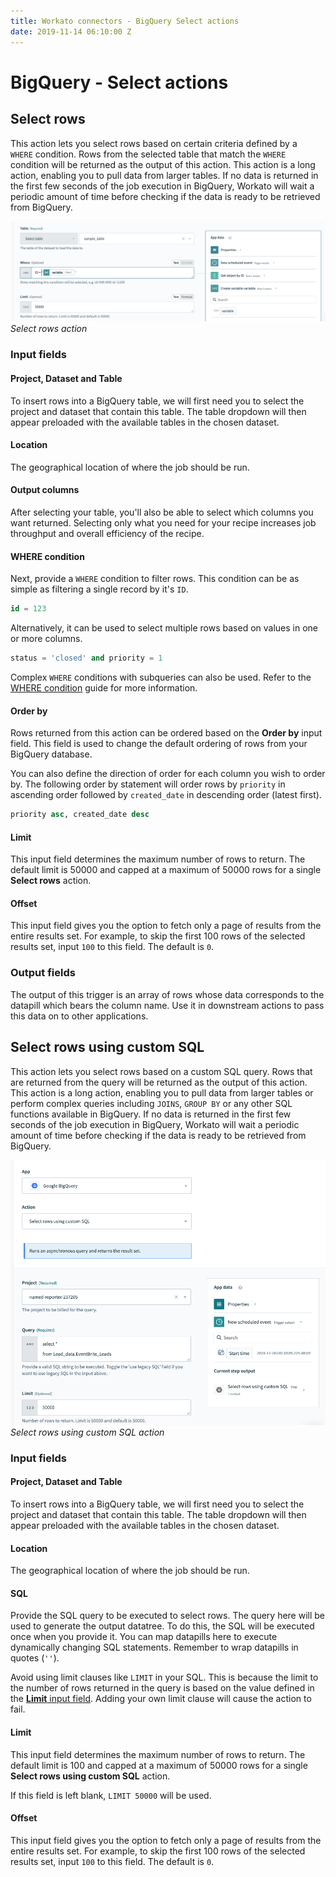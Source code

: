```yaml
---
title: Workato connectors - BigQuery Select actions
date: 2019-11-14 06:10:00 Z
---
```


# BigQuery - Select actions

## Select rows
This action lets you select rows based on certain criteria defined by a ` WHERE` condition. Rows from the selected table that match the `WHERE` condition will be returned as the output of this action. This action is a long action, enabling you to pull data from larger tables. If no data is returned in the first few seconds of the job execution in BigQuery, Workato will wait a periodic amount of time before checking if the data is ready to be retrieved from BigQuery.

![Select rows action](/assets/images/bigquery/use_datapill_in_where.png)
*Select rows action*

### Input fields
#### Project, Dataset and Table
To insert rows into a BigQuery table, we will first need you to select the project and dataset that contain this table. The table dropdown will then appear preloaded with the available tables in the chosen dataset.

#### Location
The geographical location of where the job should be run.

#### Output columns
After selecting your table, you'll also be able to select which columns you want returned. Selecting only what you need for your recipe increases job throughput and overall efficiency of the recipe.

#### WHERE condition
Next, provide a `WHERE` condition to filter rows. This condition can be as simple as filtering a single record by it's `ID`.

```sql
id = 123
```

Alternatively, it can be used to select multiple rows based on values in one or more columns.

```sql
status = 'closed' and priority = 1
```

Complex `WHERE` conditions with subqueries can also be used. Refer to the [WHERE condition](/connectors/bigquery.md#where-condition) guide for more information.

#### Order by
Rows returned from this action can be ordered based on the **Order by** input field. This field is used to change the default ordering of rows from your BigQuery database.

You can also define the direction of order for each column you wish to order by. The following order by statement will order rows by `priority` in ascending order followed by `created_date` in descending order (latest first).

```sql
priority asc, created_date desc
```

#### Limit
This input field determines the maximum number of rows to return. The default limit is 50000 and capped at a maximum of 50000 rows for a single **Select rows** action.

#### Offset
This input field gives you the option to fetch only a page of results from the entire results set. For example, to skip the first 100 rows of the selected results set, input `100` to this field. The default is `0`.

### Output fields
The output of this trigger is an array of rows whose data corresponds to the datapill which bears the column name. Use it in downstream actions to pass this data on to other applications.

## Select rows using custom SQL
This action lets you select rows based on a custom SQL query. Rows that are returned from the query will be returned as the output of this action. This action is a long action, enabling you to pull data from larger tables or perform complex queries including `JOINS`, `GROUP BY` or any other SQL functions available in BigQuery. If no data is returned in the first few seconds of the job execution in BigQuery, Workato will wait a periodic amount of time before checking if the data is ready to be retrieved from BigQuery.

![Select rows using custom SQL action](/assets/images/bigquery/custom-sql-action.png)
*Select rows using custom SQL action*

### Input fields
#### Project, Dataset and Table
To insert rows into a BigQuery table, we will first need you to select the project and dataset that contain this table. The table dropdown will then appear preloaded with the available tables in the chosen dataset.

#### Location
The geographical location of where the job should be run.

#### SQL
Provide the SQL query to be executed to select rows. The query here will be used to generate the output datatree. To do this, the SQL will be executed once when you provide it. You can map datapills here to execute dynamically changing SQL statements. Remember to wrap datapills in quotes (`''`).

Avoid using limit clauses like `LIMIT` in your SQL. This is because the limit to the number of rows returned in the query is based on the value defined in the [**Limit** input field](#limit-1). Adding your own limit clause will cause the action to fail.

#### Limit
This input field determines the maximum number of rows to return. The default limit is 100 and capped at a maximum of 50000 rows for a single **Select rows using custom SQL** action.

If this field is left blank, `LIMIT 50000` will be used.

#### Offset
This input field gives you the option to fetch only a page of results from the entire results set. For example, to skip the first 100 rows of the selected results set, input `100` to this field. The default is `0`.
